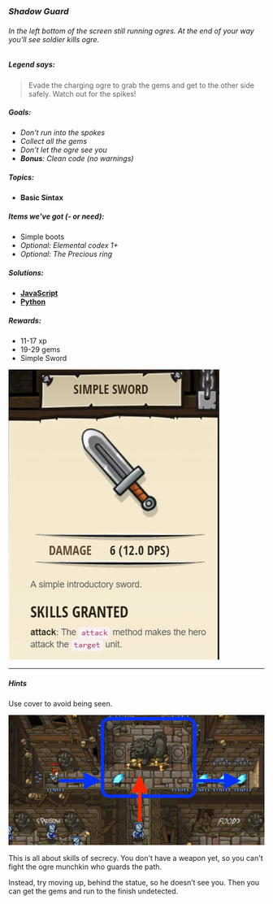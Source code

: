 ### _Shadow Guard_
###### In the left bottom of the screen still running ogres. At the end of your way you'll see soldier kills ogre.

##### _Legend says:_
> Evade the charging ogre to grab the gems and get to the other side safely. Watch out for the spikes!

##### _Goals:_
+ _Don't run into the spokes_
+ _Collect all the gems_
+ _Don't let the ogre see you_
+ _**Bonus**: Clean code (no warnings)_

##### _Topics:_
+ **Basic Sintax**

##### _Items we've got (- or need):_
+ Simple boots
+ _Optional: Elemental codex 1+_
+ _Optional: The Precious ring_

##### _Solutions:_
+ **[JavaScript](shadowGuard.js)**
+ **[Python](shadow_guard.py)**

##### _Rewards:_
+ 11-17 xp
+ 19-29 gems
+ Simple Sword

![](img/simple_sword.jpg)

___

##### _Hints_

Use cover to avoid being seen.

![](img/shadow_guard.jpeg)

This is all about skills of secrecy. You don't have a weapon yet, so you can't fight the ogre munchkin who guards the path.

Instead, try moving up, behind the statue, so he doesn’t see you. Then you can get the gems and run to the finish undetected.

